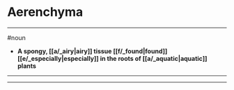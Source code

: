 # Aerenchyma
---
#noun
- **A spongy, [[a/_airy|airy]] tissue [[f/_found|found]] [[e/_especially|especially]] in the roots of [[a/_aquatic|aquatic]] plants**
---
---
